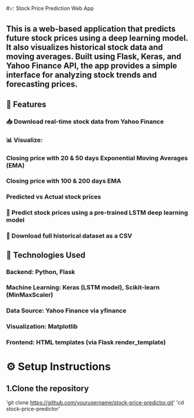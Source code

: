 #📈 Stock Price Prediction Web App
## This is a web-based application that predicts future stock prices using a deep learning model. It also visualizes historical stock data and moving averages. Built using Flask, Keras, and Yahoo Finance API, the app provides a simple interface for analyzing stock trends and forecasting prices.

## 🚀 Features
### 📥 Download real-time stock data from Yahoo Finance

### 📊 Visualize:

### Closing price with 20 & 50 days Exponential Moving Averages (EMA)

### Closing price with 100 & 200 days EMA

### Predicted vs Actual stock prices

### 🤖 Predict stock prices using a pre-trained LSTM deep learning model

### 💾 Download full historical dataset as a CSV

## 🧠 Technologies Used
### Backend: Python, Flask

### Machine Learning: Keras (LSTM model), Scikit-learn (MinMaxScaler)

### Data Source: Yahoo Finance via yfinance

### Visualization: Matplotlib

### Frontend: HTML templates (via Flask render_template)

# ⚙️ Setup Instructions

## 1.Clone the repository

'git clone https://github.com/yourusername/stock-price-predictor.git'
'cd stock-price-predictor'

